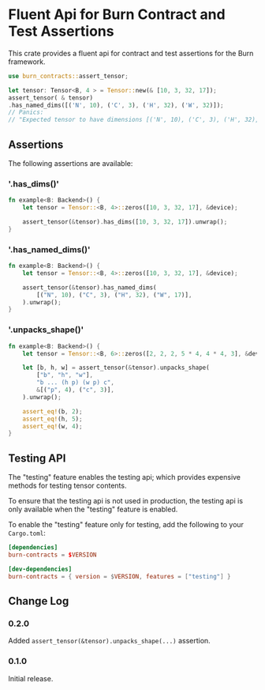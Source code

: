 # Fluent Api for Burn Contract and Test Assertions

This crate provides a fluent api for contract and test assertions for the Burn framework.

```rust
use burn_contracts::assert_tensor;

let tensor: Tensor<B, 4 > = Tensor::new(& [10, 3, 32, 17]);
assert_tensor( & tensor)
.has_named_dims([('N', 10), ('C', 3), ('H', 32), ('W', 32)]);
// Panics:
// "Expected tensor to have dimensions [('N', 10), ('C', 3), ('H', 32), ('W', 32)] but got [(10, 3, 32, 17)]"
```

## Assertions

The following assertions are available:

### '.has_dims()'

```rust
fn example<B: Backend>() {
    let tensor = Tensor::<B, 4>::zeros([10, 3, 32, 17], &device);

    assert_tensor(&tensor).has_dims([10, 3, 32, 17]).unwrap();
}
```

### '.has_named_dims()'

```rust
fn example<B: Backend>() {
    let tensor = Tensor::<B, 4>::zeros([10, 3, 32, 17], &device);

    assert_tensor(&tensor).has_named_dims(
        [("N", 10), ("C", 3), ("H", 32), ("W", 17)],
    ).unwrap();
}
```

### '.unpacks_shape()'

```rust
fn example<B: Backend>() {
    let tensor = Tensor::<B, 6>::zeros([2, 2, 2, 5 * 4, 4 * 4, 3], &device);

    let [b, h, w] = assert_tensor(&tensor).unpacks_shape(
        ["b", "h", "w"],
        "b ... (h p) (w p) c",
        &[("p", 4), ("c", 3)],
    ).unwrap();

    assert_eq!(b, 2);
    assert_eq!(h, 5);
    assert_eq!(w, 4);
}
```

## Testing API

The "testing" feature enables the testing api; which provides expensive methods for testing
tensor contents.

To ensure that the testing api is not used in production, the testing api is only available
when the "testing" feature is enabled.

To enable the "testing" feature only for testing, add the following to your `Cargo.toml`:

```toml
[dependencies]
burn-contracts = $VERSION

[dev-dependencies]
burn-contracts = { version = $VERSION, features = ["testing"] }
```

## Change Log

### 0.2.0

Added `assert_tensor(&tensor).unpacks_shape(...)` assertion.

### 0.1.0

Initial release.
